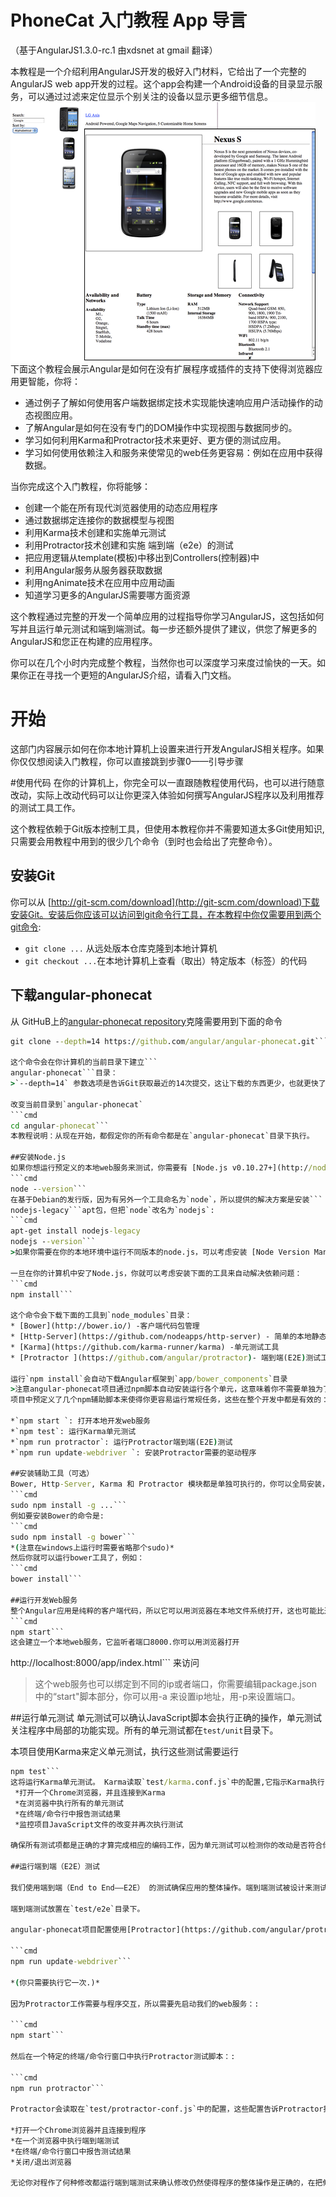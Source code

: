 # PhoneCat 入门教程 App 导言
（基于AngularJS1.3.0-rc.1 由xdsnet at gmail 翻译）

本教程是一个介绍利用AngularJS开发的极好入门材料，它给出了一个完整的AngularJS web app开发的过程。这个app会构建一个Android设备的目录显示服务，可以通过过滤来定位显示个别关注的设备以显示更多细节信息。
![catalog_screen.png](./image/catalog_screen.png)
下面这个教程会展示Angular是如何在没有扩展程序或插件的支持下使得浏览器应用更智能，你将：

* 通过例子了解如何使用客户端数据绑定技术实现能快速响应用户活动操作的动态视图应用。
* 了解Angular是如何在没有专门的DOM操作中实现视图与数据同步的。
* 学习如何利用Karma和Protractor技术来更好、更方便的测试应用。
* 学习如何使用依赖注入和服务来使常见的web任务更容易：例如在应用中获得数据。


当你完成这个入门教程，你将能够：

* 创建一个能在所有现代浏览器使用的动态应用程序
* 通过数据绑定连接你的数据模型与视图
* 利用Karma技术创建和实施单元测试
* 利用Protractor技术创建和实施 端到端（e2e）的测试
* 把应用逻辑从template(模板)中移出到Controllers(控制器)中
* 利用Angular服务从服务器获取数据
* 利用ngAnimate技术在应用中应用动画
* 知道学习更多的AngularJS需要哪方面资源

这个教程通过完整的开发一个简单应用的过程指导你学习AngularJS，这包括如何写并且运行单元测试和端到端测试。每一步还额外提供了建议，供您了解更多的AngularJS和您正在构建的应用程序。

你可以在几个小时内完成整个教程，当然你也可以深度学习来度过愉快的一天。如果你正在寻找一个更短的AngularJS介绍，请看入门文档。

# 开始
这部门内容展示如何在你本地计算机上设置来进行开发AngularJS相关程序。如果你仅仅想阅读入门教程，你可以直接跳到步骤0——引导步骤

#使用代码
在你的计算机上，你完全可以一直跟随教程使用代码，也可以进行随意改动，实际上改动代码可以让你更深入体验如何撰写AngularJS程序以及利用推荐的测试工具工作。

这个教程依赖于Git版本控制工具，但使用本教程你并不需要知道太多Git使用知识,只需要会用教程中用到的很少几个命令（到时也会给出了完整命令）。

## 安装Git
你可以从 [http://git-scm.com/download](http://git-scm.com/download)下载安装Git。安装后你应该可以访问到git命令行工具，在本教程中你仅需要用到两个git命令:

* `git clone ...` 从远处版本仓库克隆到本地计算机
* `git checkout ...`在本地计算机上查看（取出）特定版本（标签）的代码

## 下载angular-phonecat
从 GitHuB上的[angular-phonecat repository](https://github.com/angular/angular-phonecat)克隆需要用到下面的命令
```cmd
git clone --depth=14 https://github.com/angular/angular-phonecat.git```

这个命令会在你计算机的当前目录下建立```
angular-phonecat```目录：
>`--depth=14` 参数选项是告诉Git获取最近的14次提交，这让下载的东西更少，也就更快了。

改变当前目录到`angular-phonecat`
```cmd
cd angular-phonecat```
本教程说明：从现在开始，都假定你的所有命令都是在`angular-phonecat`目录下执行。

##安装Node.js
如果你想运行预定义的本地web服务来测试，你需要有 [Node.js v0.10.27+](http://nodejs.org/)。你可以从[http://nodejs.org/download/](http://nodejs.org/download/)下载安装你操作系统合适的版本。确认你的Node.js是符合要求的版本，需要运行：
```cmd
node --version```
在基于Debian的发行版，因为有另外一个工具命名为`node`，所以提供的解决方案是安装```
nodejs-legacy```apt包，但把`node`改名为`nodejs`:
```cmd
apt-get install nodejs-legacy
nodejs --version```
>如果你需要在你的本地环境中运行不同版本的node.js，可以考虑安装 [Node Version Manager (nvm)](https://github.com/creationix/nvm) 。

一旦在你的计算机中安了Node.js，你就可以考虑安装下面的工具来自动解决依赖问题：
```cmd
npm install```

这个命令会下载下面的工具到`node_modules`目录：
* [Bower](http://bower.io/) -客户端代码包管理
* [Http-Server](https://github.com/nodeapps/http-server) - 简单的本地静态web服务
* [Karma](https://github.com/karma-runner/karma) -单元测试工具
* [Protractor ](https://github.com/angular/protractor)- 端到端(E2E)测试工具

运行`npm install`会自动下载Angular框架到`app/bower_components`目录
>注意angular-phonecat项目通过npm脚本自动安装运行各个单元，这意味着你不需要单独为了这个教程在系统（全局）中安装相应内容。更多信息请在下面的**安装辅助工具**中了解。
项目中预定义了几个npm辅助脚本来使得你更容易运行常规任务，这些在整个开发中都是有效的：

*`npm start `: 打开本地开发web服务
*`npm test`: 运行Karma单元测试
*`npm run protractor`: 运行Protractor端到端(E2E)测试
*`npm run update-webdriver `: 安装Protractor需要的驱动程序

##安装辅助工具（可选）
Bower, Http-Server, Karma 和 Protractor 模块都是单独可执行的，你可以全局安装，然后在一个终端/命令行中运行。在这个教程中你不一定需要下面的工作，如果你决定立即执行，你可以在全局安装:
```cmd
sudo npm install -g ...```
例如要安装Bower的命令是:
```cmd
sudo npm install -g bower```
*(注意在windows上运行时需要省略那个sudo)*
然后你就可以运行bower工具了，例如：
```cmd
bower install```

##运行开发Web服务
整个Angular应用是纯粹的客户端代码，所以它可以用浏览器在本地文件系统打开，这也可能比通过HTTP服务打开更好。但是，为了安全现在很多浏览器是不允许JavaScript直接从本地文件系统加载文件的。所以 angular-phonecat项目定义了一个简单的静态web服务来支持开发。打开运行这个服务需要输入:
```cmd
npm start```
这会建立一个本地web服务，它监听者端口8000.你可以用浏览器打开
```
http://localhost:8000/app/index.html```
来访问
>这个web服务也可以绑定到不同的ip或者端口，你需要编辑package.json中的“start"脚本部分，你可以用-a 来设置ip地址，用-p来设置端口。

##运行单元测试
单元测试可以确认JavaScript脚本会执行正确的操作，单元测试关注程序中局部的功能实现。所有的单元测试都在`test/unit`目录下。

本项目使用Karma来定义单元测试，执行这些测试需要运行
```cmd
npm test```
这将运行Karma单元测试。 Karma读取`test/karma.conf.js`中的配置,它指示Karma执行:
 *打开一个Chrome浏览器，并且连接到Karma
 *在浏览器中执行所有的单元测试
 *在终端/命令行中报告测试结果
 *监控项目JavaScript文件的改变并再次执行测试

确保所有测试项都是正确的才算完成相应的编码工作，因为单元测试可以检测你的改动是否符合你编码需要，并及时反馈。

##运行端到端（E2E）测试

我们使用端到端（End to End——E2E） 的测试确保应用的整体操作。端到端测试被设计来测试完整客户端应用，包括显示的视图和操作交互对应的行为是否正确。它模拟真实的用户在真实浏览器中访问应用的场景。

端到端测试放置在`test/e2e`目录下。

angular-phonecat项目配置使用[Protractor](https://github.com/angular/protractor)来执行端到端测试。Protractor依赖一套驱动使它能与浏览器交互。你可以通过下面的命令进行安装:

```cmd
npm run update-webdriver```

*(你只需要执行它一次.)*

因为Protractor工作需要与程序交互，所以需要先启动我们的web服务：:

```cmd
npm start```

然后在一个特定的终端/命令行窗口中执行Protractor测试脚本：:

```cmd
npm run protractor```

Protractor会读取在`test/protractor-conf.js`中的配置，这些配置告诉Protractor执行:

*打开一个Chrome浏览器并且连接到程序
*在一个浏览器中执行端到端测试
*在终端/命令行窗口中报告测试结果
*关闭/退出浏览器

无论你对程作了何种修改都运行端到端测试来确认修改仍然使得程序的整体操作是正确的，在把修改提交到远程仓库前完整运行端到端测试的行为是很常见的。

